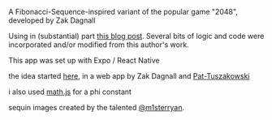 A Fibonacci-Sequence-inspired variant of the popular game "2048",
developed by Zak Dagnall

Using in (substantial) part [this blog post](https://medium.com/tinyso/how-to-create-game-2048-in-javascript-reactjs-react-native-4588bfd136c9). Several bits of logic and code were incorporated and/or modified from this author's work.

This app was set up with Expo / React Native

the idea started [here](https://gameboyzarcade.netlify.app/), in a web app by Zak Dagnall and [Pat-Tuszakowski](https://github.com/pat-tusza)

i also used [math.js](https://mathjs.org/docs/getting_started.html) for a phi constant

sequin images created by the talented [@m1sterryan](https://twitter.com/M1STERRYAN?ref_src=twsrc%5Egoogle%7Ctwcamp%5Eserp%7Ctwgr%5Eauthor).
